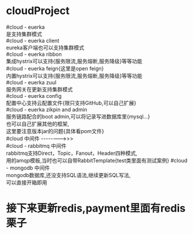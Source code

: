 # cloudProject<br>
#cloud - euerka <br>
是支持集群模式<br>
#cloud - euerka client<br>
eureka客户端也可以支持集群模式<br>
#cloud - euerka ribbon<br>
集成hystrix可以支持{服务限流,服务熔断,服务降级}等等功能<br>
#cloud - euerka feign{这里是open feign}<br>
内置hystrix可以支持{服务限流,服务熔断,服务降级}等等功能<br>
#cloud - euerka zuul<br>
服务网关在更新支持集群模式<br>
#cloud - euerka config<br>
配置中心支持云配置文件{限只支持GitHub,可以自己扩展}<br>
#cloud - euerka zikpin and admin<br>
服务链路配合的boot admin,可以将记录写进数据库里{mysql...}<br>
也可以自己扩展其他的框架,<br>
这里要注意版本jar的问题{具体看pom文件}<br>
#cloud 中间件  -------->>><br>
#cloud - rabbitmq 中间件<br>
rabbitmq支持Direct，Topic，Fanout，Header四种模式,<br>
用的amqp模板,当时也可以自带RabbitTemplate{test类里面有测试案例}
#cloud - mongodb 中间件<br>
mongodb数据库,还没支持SQL语法,继续更新SQL写法,<br>
可以直接开箱即用<br>
# 接下来更新redis,payment里面有redis栗子<br>
